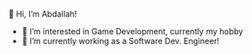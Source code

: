 👋 Hi, I’m Abdallah!
- 👀 I’m interested in Game Development, currently my hobby
- 🌱 I’m currently working as a Software Dev. Engineer!

<!---
abdo-1998/abdo-1998 is a ✨ special ✨ repository because its `README.md` (this file) appears on your GitHub profile.
You can click the Preview link to take a look at your changes.
--->
